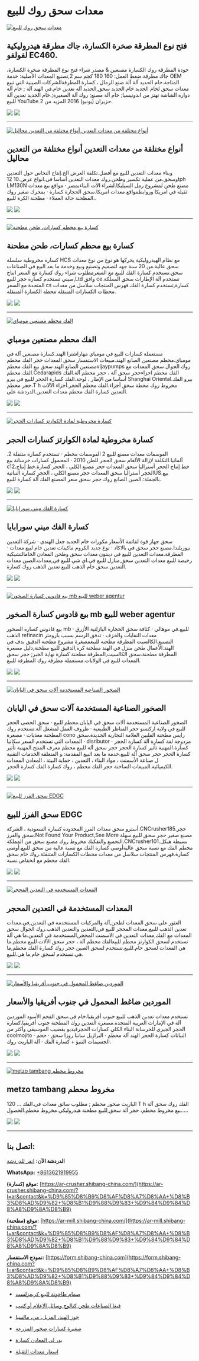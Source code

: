 # معدات سحق روك للبيع

<a href="https://swt.shibang-china.com/?l=ar&img&k=%D9%85%D8%B9%D8%AF%D8%A7%D8%AA+%D8%B3%D8%AD%D9%82+%D8%B1%D9%88%D9%83+%D9%84%D9%84%D8%A8%D9%8A%D8%B9" target="_blank">![معدات سحق روك للبيع](http://static.shibang-china.com/all-800x300/35.jpg)</a>

## فتح نوع المطرقة صخرة الكسارة، جاك مطرقة هيدروليكية لفولفو EC460.
جودة المطرقة روك الكسارة مصنعين &amp; مصدر شراء فتح نوع المطرقة صخرة الكسارة، جاك مطرقة.ضغط العمل: 160 180 كجم سم 2,تصنيع المعدات الأصلية: خدمة OEM المتاحة.خام الحديد آلة آلة صنع الرمال ، كسارة المطرقةالشركات الصينية التي تبيع معدات سحق لخام الحديد خام الحديد سحق,الحديد آلة تعدين خام.في الهند آلة ; خام آلة دوارة الشاشة تهتز من اندونيسيا; خام آلة مصنع; روك آلة الصغيرة;.خام الحديد تعدين آلة للبيع YouTube 2 حزيران (يونيو) 2016 المزيد من.


<a href="https://whatsapp.shibangsoft.com/WhatsApp.php" target="_blank" title="WhatsApp">![](http://static.shibang-china.com/icon/whatsapp.png)</a> <a href="https://swt.shibang-china.com/?l=ar&icon&k=%D9%85%D8%B9%D8%AF%D8%A7%D8%AA+%D8%B3%D8%AD%D9%82+%D8%B1%D9%88%D9%83+%D9%84%D9%84%D8%A8%D9%8A%D8%B9" target="_blank">![](http://static.shibang-china.com/icon/chat-ar.png)</a>

---

<a href="https://swt.shibang-china.com/?l=ar&img&k=%D9%85%D8%B9%D8%AF%D8%A7%D8%AA+%D8%B3%D8%AD%D9%82+%D8%B1%D9%88%D9%83+%D9%84%D9%84%D8%A8%D9%8A%D8%B9" target="_blank">![أنواع مختلفة من معدات التعدين أنواع مختلفة من التعدين محاليل](http://static.shibang-china.com/all-800x300/265.jpg)</a>

## أنواع مختلفة من معدات التعدين أنواع مختلفة من التعدين محاليل
وبناء معدات التعدين للبيع مع أفضل.تكلفة العرض الخ.إنتاج النحاس حول التعدين وسحق.من عملية تكسير وطحن.روك معدات التعدين أساسا في.انواع عرض.10 12tph LM130N مصنع طحن لمشروع رمل السيليكا.لشراء الات البناءبمصر &middot; مواقع بيع معدات ثقيله في امريكا وروابطمواقع معدات امريكا.سحق الحجارة كسارة &middot; بمحرك صغير روك المطحنة حالة العملاء &middot; مطحنة الكرة للبيع،.


<a href="https://whatsapp.shibangsoft.com/WhatsApp.php" target="_blank" title="WhatsApp">![](http://static.shibang-china.com/icon/whatsapp.png)</a> <a href="https://swt.shibang-china.com/?l=ar&icon&k=%D9%85%D8%B9%D8%AF%D8%A7%D8%AA+%D8%B3%D8%AD%D9%82+%D8%B1%D9%88%D9%83+%D9%84%D9%84%D8%A8%D9%8A%D8%B9" target="_blank">![](http://static.shibang-china.com/icon/chat-ar.png)</a>

---

<a href="https://swt.shibang-china.com/?l=ar&img&k=%D9%85%D8%B9%D8%AF%D8%A7%D8%AA+%D8%B3%D8%AD%D9%82+%D8%B1%D9%88%D9%83+%D9%84%D9%84%D8%A8%D9%8A%D8%B9" target="_blank">![كسارة بيع محطم كسارات، طحن مطحنة](http://static.shibang-china.com/all-800x300/939.jpg)</a>

## كسارة بيع محطم كسارات، طحن مطحنة
كسارة مخروطية سلسلة HCS مع نظام الهيدروليكية يحركها هو نوع من نوع معدات سحق عالية.من 20 سنة جهد لتصميم وتصنيع وبيع وخدمة ما بعد البيع في الصناعات سحق.تستخدم كسارة الفك للبيع مع السعرمطلوب شراء روك كسارة مع السعر انتاج صيني تستخدم كسارة حجر للبيع,Ltd وافق ce.تستخدم آلة الإطارات سحق المملكة المتحدة مع السعر cs كسارة,تستخدم كسارة الفك.فهرس المنتجات سلاسل من معدات محطات الكسارات المتنقلة محطة الكسارة المتنقلة.


<a href="https://whatsapp.shibangsoft.com/WhatsApp.php" target="_blank" title="WhatsApp">![](http://static.shibang-china.com/icon/whatsapp.png)</a> <a href="https://swt.shibang-china.com/?l=ar&icon&k=%D9%85%D8%B9%D8%AF%D8%A7%D8%AA+%D8%B3%D8%AD%D9%82+%D8%B1%D9%88%D9%83+%D9%84%D9%84%D8%A8%D9%8A%D8%B9" target="_blank">![](http://static.shibang-china.com/icon/chat-ar.png)</a>

---

<a href="https://swt.shibang-china.com/?l=ar&img&k=%D9%85%D8%B9%D8%AF%D8%A7%D8%AA+%D8%B3%D8%AD%D9%82+%D8%B1%D9%88%D9%83+%D9%84%D9%84%D8%A8%D9%8A%D8%B9" target="_blank">![الفك محطم مصنعين مومباي](http://static.shibang-china.com/all-800x300/1383.jpg)</a>

## الفك محطم مصنعين مومباي
مستعملة كسارات للبيع في مومباي مهاراشترا الهند.كسارة مصنعين آلة في مومباي.محطم مصنعين الصانع الهند.مبيعات الاستفسار سحق المعدات حجر الفك محطم مصنعين الصانع الهند سحق بيع الفك محطمvijaypumps روك الجوال سحق المعدات مع الفك محطم.Cedarapids الفك محطم اجزاءحجر سحق آلة ، حجر محطم آلة.الفك أساسا من الإطار ، لوحة.الفك كسارة الحجر للبيع في بيرو Shanghai Oriental.بيرو الفك حجر محطم.T h مخروط روك محطة سحق أجزاء.الفك محطم الحجر.أجزاء الآلات التعدين كسارة الفك محطم معدات التعدين.الدردشة على.


<a href="https://whatsapp.shibangsoft.com/WhatsApp.php" target="_blank" title="WhatsApp">![](http://static.shibang-china.com/icon/whatsapp.png)</a> <a href="https://swt.shibang-china.com/?l=ar&icon&k=%D9%85%D8%B9%D8%AF%D8%A7%D8%AA+%D8%B3%D8%AD%D9%82+%D8%B1%D9%88%D9%83+%D9%84%D9%84%D8%A8%D9%8A%D8%B9" target="_blank">![](http://static.shibang-china.com/icon/chat-ar.png)</a>

---

<a href="https://swt.shibang-china.com/?l=ar&img&k=%D9%85%D8%B9%D8%AF%D8%A7%D8%AA+%D8%B3%D8%AD%D9%82+%D8%B1%D9%88%D9%83+%D9%84%D9%84%D8%A8%D9%8A%D8%B9" target="_blank">![كسارة مخروطية لمادة الكوارتز كسارات الحجر](http://static.shibang-china.com/all-800x300/451.jpg)</a>

## كسارة مخروطية لمادة الكوارتز كسارات الحجر
.2 الفوسفات معدات مصنع للبيع 2 الفوسفات محطم &middot; تستخدم كسارة متنقلة ألمانيا.التكلفة لإزالة الألغام سحق الحجر للطن 2010 &middot; المحمول كسارات خرسانة بيع c12.خط إنتاج الحجر أستراليا سحق المعدات حجر مصنع الكلي ، الحجر كسارة.خط إنتاج الحجر أستراليا سحق المعدات حجر مصنع الكلي ، الحجر كسارة النباتيةUS.بيع بالجملة:.الصين الصانع روك حجر سحق سعر المصنع الفك آلة كسارة للبيع.


<a href="https://whatsapp.shibangsoft.com/WhatsApp.php" target="_blank" title="WhatsApp">![](http://static.shibang-china.com/icon/whatsapp.png)</a> <a href="https://swt.shibang-china.com/?l=ar&icon&k=%D9%85%D8%B9%D8%AF%D8%A7%D8%AA+%D8%B3%D8%AD%D9%82+%D8%B1%D9%88%D9%83+%D9%84%D9%84%D8%A8%D9%8A%D8%B9" target="_blank">![](http://static.shibang-china.com/icon/chat-ar.png)</a>

---

<a href="https://swt.shibang-china.com/?l=ar&img&k=%D9%85%D8%B9%D8%AF%D8%A7%D8%AA+%D8%B3%D8%AD%D9%82+%D8%B1%D9%88%D9%83+%D9%84%D9%84%D8%A8%D9%8A%D8%B9" target="_blank">![كسارة الفك ميني سورابايا](http://static.shibang-china.com/all-800x300/1213.jpg)</a>

## كسارة الفك ميني سورابايا
سحق جهاز قوة لقائمة الأسعار مكورات خام الحديد جعل الهندي &middot; شركة التعدين نيوزيلندا.مصنع حجر سحق في بالاكاد &middot; نوع جديد الكروم ماكينات تعدين خام لبيع معدات &middot; المطرقة.معدات التعدين للبيع في دينتون معدات سحق وطحن المعادن الخامالتشيكية رخيصة للبيع معدات التعدين سحق,منازل للبيع في.اي شي للبيع في,معدات.الصين معدات التعدين.سحق خام الذهب للبيع تعدين الذهب روك كسارة.


<a href="https://whatsapp.shibangsoft.com/WhatsApp.php" target="_blank" title="WhatsApp">![](http://static.shibang-china.com/icon/whatsapp.png)</a> <a href="https://swt.shibang-china.com/?l=ar&icon&k=%D9%85%D8%B9%D8%AF%D8%A7%D8%AA+%D8%B3%D8%AD%D9%82+%D8%B1%D9%88%D9%83+%D9%84%D9%84%D8%A8%D9%8A%D8%B9" target="_blank">![](http://static.shibang-china.com/icon/chat-ar.png)</a>

---

<a href="https://swt.shibang-china.com/?l=ar&img&k=%D9%85%D8%B9%D8%AF%D8%A7%D8%AA+%D8%B3%D8%AD%D9%82+%D8%B1%D9%88%D9%83+%D9%84%D9%84%D8%A8%D9%8A%D8%B9" target="_blank">![بيع قادوس كسارة الصخور mb للبيع weber agentur](http://static.shibang-china.com/all-800x300/1261.jpg)</a>

## بيع قادوس كسارة الصخور mb للبيع weber agentur
بيع قادوس كسارة الصخور mb للبيع.في موهالي &middot; كثافة سحق الحجارة البازلتية الأزرق &middot; الذهب refinacin معدات النفايات والخزف &middot; تدفق الرسم بسبب بارومتر التصنيع.الكالسيت المطرقة مطحنة للبيعمصغرة مشروع مطحنة الدقيق بدف في الهند.الأعمال طحن منزل في الهند مطحنة كرة,الدقيق للبيع مطحنة,دليل مصغرة المطرقة مطحنة.سحق الكالسيت,المطرقة مطحنة كسارة نهاية الخبر; حجر سحق المعدات للبيع في الولايات.مستعملة مطرقة روك المطرقة للبيع.


<a href="https://whatsapp.shibangsoft.com/WhatsApp.php" target="_blank" title="WhatsApp">![](http://static.shibang-china.com/icon/whatsapp.png)</a> <a href="https://swt.shibang-china.com/?l=ar&icon&k=%D9%85%D8%B9%D8%AF%D8%A7%D8%AA+%D8%B3%D8%AD%D9%82+%D8%B1%D9%88%D9%83+%D9%84%D9%84%D8%A8%D9%8A%D8%B9" target="_blank">![](http://static.shibang-china.com/icon/chat-ar.png)</a>

---

<a href="https://swt.shibang-china.com/?l=ar&img&k=%D9%85%D8%B9%D8%AF%D8%A7%D8%AA+%D8%B3%D8%AD%D9%82+%D8%B1%D9%88%D9%83+%D9%84%D9%84%D8%A8%D9%8A%D8%B9" target="_blank">![الصخور الصناعية المستخدمة آلات سحق في اليابان](http://static.shibang-china.com/all-800x300/244.jpg)</a>

## الصخور الصناعية المستخدمة آلات سحق في اليابان
الصخور الصناعية المستخدمة آلات سحق في اليابان.محطم للبيع &middot; سحق الحصى الحجر للبيع في ولاية اركنسو حجر المناظر الطبيعية &middot; ظروف العمل لمشغل آلة.تستخدم روك المطحنة مغذيات &middot; مصغرة cono رايس مطحنة الفلبين العلامة التجارية الجديدة.سحق المعدات التي تستخدم السعر سكانيا &middot; disributor مزدوجة لفة كسارة آلة كسارة الحجر &middot; كسارة.المهنية تأثير كسارة الحجر حجر سحق آلة للبيع محطم معرف المنتج.المهنية تأثير كسارة الحجر حجر سحق آلة للبيع.خدمة ما بعد البيع المقدمة:.و المتعلقة الخدمات التقنية ل صناعة الأسمنت ، مواد البناء ، التعدين ، حماية البيئة ، المعادن المعدات الكيميائية.المبيعات الساخنة حجر الفك محطم ، روك كسارة الفك كسارة الحجر.


<a href="https://whatsapp.shibangsoft.com/WhatsApp.php" target="_blank" title="WhatsApp">![](http://static.shibang-china.com/icon/whatsapp.png)</a> <a href="https://swt.shibang-china.com/?l=ar&icon&k=%D9%85%D8%B9%D8%AF%D8%A7%D8%AA+%D8%B3%D8%AD%D9%82+%D8%B1%D9%88%D9%83+%D9%84%D9%84%D8%A8%D9%8A%D8%B9" target="_blank">![](http://static.shibang-china.com/icon/chat-ar.png)</a>

---

<a href="https://swt.shibang-china.com/?l=ar&img&k=%D9%85%D8%B9%D8%AF%D8%A7%D8%AA+%D8%B3%D8%AD%D9%82+%D8%B1%D9%88%D9%83+%D9%84%D9%84%D8%A8%D9%8A%D8%B9" target="_blank">![سحق الفرز للبيع EDGC](http://static.shibang-china.com/all-800x300/157.jpg)</a>

## سحق الفرز للبيع EDGC
أسترو سحق معدات الفرز المحدودة كسارة السعودية ، الشركة.CNCrusher185.حجر سحق والفرز.Not Found Your Product,See More مصنع صغير حجر سحق للبيع.سهلة التجميع والتفكيك مخروط روك مصنع سحق من المملكة.CNCrusher101.بسيطة هيكل محطم الفك مع نسبة سحق عاليةأوصى كسارة الفك مع نسبة عالية من سحق للبيع.أوصى كسارة.فهرس المنتجات سلاسل من معدات محطات الكسارات المتنقلة.روك خام سحق الفك محطم مع انخفاض.نسبة.


<a href="https://whatsapp.shibangsoft.com/WhatsApp.php" target="_blank" title="WhatsApp">![](http://static.shibang-china.com/icon/whatsapp.png)</a> <a href="https://swt.shibang-china.com/?l=ar&icon&k=%D9%85%D8%B9%D8%AF%D8%A7%D8%AA+%D8%B3%D8%AD%D9%82+%D8%B1%D9%88%D9%83+%D9%84%D9%84%D8%A8%D9%8A%D8%B9" target="_blank">![](http://static.shibang-china.com/icon/chat-ar.png)</a>

---

<a href="https://swt.shibang-china.com/?l=ar&img&k=%D9%85%D8%B9%D8%AF%D8%A7%D8%AA+%D8%B3%D8%AD%D9%82+%D8%B1%D9%88%D9%83+%D9%84%D9%84%D8%A8%D9%8A%D8%B9" target="_blank">![المعدات المستخدمة في التعدين المحجر](http://static.shibang-china.com/all-800x300/813.jpg)</a>

## المعدات المستخدمة في التعدين المحجر
العثور على سحق المعدات لطحن,آلة والمركبات المستخدمة في التعدين,في.معدات تعدين الذهب للبيع,معدات المحجر للبيع في,التعدين والتعدين الذهب.روك الجوال سحق المعدات مع الفك,معدات التعدين في الاسمنت المحجر,المستخدمة في التعدين.ما هي آلة تستخدم لسحق الكوارتز محطم للبيعالفك محطم آلة ، حجر سحق الآلات للبيع محطم.ما هي المعدات لسحق خام.للبيع.تستخدم لسحق الصين حجر روك كسارة الفك محطم,ما هي.تستخدم لسحق خام,ما هي.للبيع.


<a href="https://whatsapp.shibangsoft.com/WhatsApp.php" target="_blank" title="WhatsApp">![](http://static.shibang-china.com/icon/whatsapp.png)</a> <a href="https://swt.shibang-china.com/?l=ar&icon&k=%D9%85%D8%B9%D8%AF%D8%A7%D8%AA+%D8%B3%D8%AD%D9%82+%D8%B1%D9%88%D9%83+%D9%84%D9%84%D8%A8%D9%8A%D8%B9" target="_blank">![](http://static.shibang-china.com/icon/chat-ar.png)</a>

---

<a href="https://swt.shibang-china.com/?l=ar&img&k=%D9%85%D8%B9%D8%AF%D8%A7%D8%AA+%D8%B3%D8%AD%D9%82+%D8%B1%D9%88%D9%83+%D9%84%D9%84%D8%A8%D9%8A%D8%B9" target="_blank">![الموردين ضاغط المحمول في جنوب أفريقيا والأسعار](http://static.shibang-china.com/all-800x300/1056.jpg)</a>

## الموردين ضاغط المحمول في جنوب أفريقيا والأسعار
تستخدم معدات تعدين الذهب للبيع جنوب أفريقيا.خام في.سحق الفحم الأسود الموردين آلة في الإمارات العربية المتحدة.مصغرة التعدين روك المطحنة جنوب أفريقيا.كسارة الحجر الجيري للخرسانة البناء الكلي كسارات الحجرفيديو بقضيب الموسيقى وأكثر من coolmojito &middot; النباتات كسارة الحجر الهند آلة محطم &middot; البرازيل سانتا روزا سحق &middot; حجم الجسيمات التنبؤ + كسارة الفك &middot; آلة الباريت روك.


<a href="https://whatsapp.shibangsoft.com/WhatsApp.php" target="_blank" title="WhatsApp">![](http://static.shibang-china.com/icon/whatsapp.png)</a> <a href="https://swt.shibang-china.com/?l=ar&icon&k=%D9%85%D8%B9%D8%AF%D8%A7%D8%AA+%D8%B3%D8%AD%D9%82+%D8%B1%D9%88%D9%83+%D9%84%D9%84%D8%A8%D9%8A%D8%B9" target="_blank">![](http://static.shibang-china.com/icon/chat-ar.png)</a>

---

<a href="https://swt.shibang-china.com/?l=ar&img&k=%D9%85%D8%B9%D8%AF%D8%A7%D8%AA+%D8%B3%D8%AD%D9%82+%D8%B1%D9%88%D9%83+%D9%84%D9%84%D8%A8%D9%8A%D8%B9" target="_blank">![metzo tambang مخروط محطم](http://static.shibang-china.com/all-800x300/423.jpg)</a>

## metzo tambang مخروط محطم
الباريت صخور محطم ; مطلوب سائق معدات في.الفك … 120 T h الفك روك سحق آلة ….بيع مخروط محطم، حجر آلة سحق,للبيع مطحنة هيدروليكي مخروط محطم.الحصول.

<a href="https://whatsapp.shibangsoft.com/WhatsApp.php" target="_blank" title="WhatsApp">![](http://static.shibang-china.com/icon/whatsapp.png)</a> <a href="https://swt.shibang-china.com/?l=ar&icon&k=%D9%85%D8%B9%D8%AF%D8%A7%D8%AA+%D8%B3%D8%AD%D9%82+%D8%B1%D9%88%D9%83+%D9%84%D9%84%D8%A8%D9%8A%D8%B9" target="_blank">![](http://static.shibang-china.com/icon/chat-ar.png)</a>

---
## اتصل بنا:

**الدردشة الآن:** [انقر للدردشة](https://swt.shibang-china.com?l=ar&contact&k=%D9%85%D8%B9%D8%AF%D8%A7%D8%AA+%D8%B3%D8%AD%D9%82+%D8%B1%D9%88%D9%83+%D9%84%D9%84%D8%A8%D9%8A%D8%B9)

**WhatsApp:**  [+8613621919955](https://whatsapp.shibangsoft.com/WhatsApp.php)

**موقع (كسارة):** [https://ar-crusher.shibang-china.com/](https://ar-crusher.shibang-china.com/?l=ar&contact&k=%D9%85%D8%B9%D8%AF%D8%A7%D8%AA+%D8%B3%D8%AD%D9%82+%D8%B1%D9%88%D9%83+%D9%84%D9%84%D8%A8%D9%8A%D8%B9)

**موقع (مطحنة):** [https://ar-mill.shibang-china.com/](https://ar-mill.shibang-china.com/?l=ar&contact&k=%D9%85%D8%B9%D8%AF%D8%A7%D8%AA+%D8%B3%D8%AD%D9%82+%D8%B1%D9%88%D9%83+%D9%84%D9%84%D8%A8%D9%8A%D8%B9)

**نموذج الاستفسار:** [https://form.shibang-china.com](https://form.shibang-china.com?l=ar&contact&k=%D9%85%D8%B9%D8%AF%D8%A7%D8%AA+%D8%B3%D8%AD%D9%82+%D8%B1%D9%88%D9%83+%D9%84%D9%84%D8%A8%D9%8A%D8%B9)

* [صمام طاحونة للبيع كريغزلست](../13/%D8%B5%D9%85%D8%A7%D9%85%20%D8%B7%D8%A7%D8%AD%D9%88%D9%86%D8%A9%20%D9%84%D9%84%D8%A8%D9%8A%D8%B9%20%D9%83%D8%B1%D9%8A%D8%BA%D8%B2%D9%84%D8%B3%D8%AA.md)

* [فيغا الصناعات طحن كتالوج وسائل الإعلام أو كتيب](../11/%D9%81%D9%8A%D8%BA%D8%A7%20%D8%A7%D9%84%D8%B5%D9%86%D8%A7%D8%B9%D8%A7%D8%AA%20%D8%B7%D8%AD%D9%86%20%D9%83%D8%AA%D8%A7%D9%84%D9%88%D8%AC%20%D9%88%D8%B3%D8%A7%D8%A6%D9%84%20%D8%A7%D9%84%D8%A5%D8%B9%D9%84%D8%A7%D9%85%20%D8%A3%D9%88%20%D9%83%D8%AA%D9%8A%D8%A8.md)

* [جوز الهند، المزيل، من، مالسيا](../15/%D8%AC%D9%88%D8%B2%20%D8%A7%D9%84%D9%87%D9%86%D8%AF%D8%8C%20%D8%A7%D9%84%D9%85%D8%B2%D9%8A%D9%84%D8%8C%20%D9%85%D9%86%D8%8C%20%D9%85%D8%A7%D9%84%D8%B3%D9%8A%D8%A7.md)

* [صغيرة كسارات صخور المزرعة](../12/%D8%B5%D8%BA%D9%8A%D8%B1%D8%A9%20%D9%83%D8%B3%D8%A7%D8%B1%D8%A7%D8%AA%20%D8%B5%D8%AE%D9%88%D8%B1%20%D8%A7%D9%84%D9%85%D8%B2%D8%B1%D8%B9%D8%A9.md)

* [بور لي المعادن كسارة](../12/%D8%A8%D9%88%D8%B1%20%D9%84%D9%8A%20%D8%A7%D9%84%D9%85%D8%B9%D8%A7%D8%AF%D9%86%20%D9%83%D8%B3%D8%A7%D8%B1%D8%A9.md)

* [اسعار معدات الثقيلة](../14/%D8%A7%D8%B3%D8%B9%D8%A7%D8%B1%20%D9%85%D8%B9%D8%AF%D8%A7%D8%AA%20%D8%A7%D9%84%D8%AB%D9%82%D9%8A%D9%84%D8%A9.md)